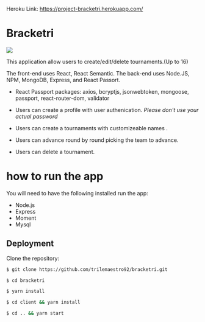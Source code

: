 Heroku Link: https://project-bracketri.herokuapp.com/

# Bracketri
![]('./client/public/assets/Bracketri.JPG')

This application allow users to create/edit/delete tournaments.(Up to 16)

The front-end uses React, React Semantic.
The back-end uses Node.JS, NPM, MongoDB, Express, and React Passort. 
* React Passport packages: axios, bcryptjs, jsonwebtoken, mongoose, passport, react-router-dom, validator  

* Users can create a profile with user authenication. *Please don't use your actual password*
* Users can create a tournaments with customizeable names .
* Users can advance round by round picking the team to advance.
* Users can delete a tournament.

# how to run the app

You will need to have the following installed run the app:

* Node.js
* Express
* Moment
* Mysql

## Deployment

Clone the repository:

``` bash
$ git clone https://github.com/trilemaestro92/bracketri.git
```
``` bash
$ cd bracketri 
```
``` bash
$ yarn install
```
``` bash
$ cd client && yarn install
```
``` bash
$ cd .. && yarn start
```



